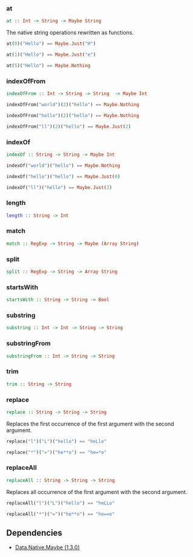 

### at

```haskell
at :: Int -> String -> Maybe String
```

The native string operations rewritten as functions.

```haskell
at(0)("Hello") == Maybe.Just("H")
```
```haskell
at(1)("Hello") == Maybe.Just("e")
```
```haskell
at(5)("Hello") == Maybe.Nothing
```


### indexOfFrom

```haskell
indexOfFrom :: Int -> String -> String  -> Maybe Int
```


```haskell
indexOfFrom("world")(2)("hello") == Maybe.Nothing
```
```haskell
indexOfFrom("hello")(2)("hello") == Maybe.Nothing
```
```haskell
indexOfFrom("ll")(2)("hello") == Maybe.Just(2)
```


### indexOf

```haskell
indexOf :: String -> String -> Maybe Int
```


```haskell
indexOf("world")("hello") == Maybe.Nothing
```
```haskell
indexOf("hello")("hello") == Maybe.Just(0)
```
```haskell
indexOf("ll")("hello") == Maybe.Just(2)
```


### length

```haskell
length :: String -> Int
```




### match

```haskell
match :: RegExp -> String -> Maybe (Array String)
```




### split

```haskell
split :: RegExp -> String -> Array String
```




### startsWith

```haskell
startsWith :: String -> String -> Bool
```




### substring

```haskell
substring :: Int -> Int -> String -> String
```




### substringFrom

```haskell
substringFrom :: Int -> String -> String
```




### trim

```haskell
trim :: String -> String
```




### replace

```haskell
replace :: String -> String -> String
```

Replaces the first occurrence of the first argument with the second argument.

```haskell
replace("l")("L")("hello") == "heLlo"
```
```haskell
replace("*")("=")("he**o") == "he=*o"
```


### replaceAll

```haskell
replaceAll :: String -> String -> String
```

Replaces all occurrence of the first argument with the second argument.

```haskell
replaceAll("l")("L")("hello") == "heLLo"
```
```haskell
replaceAll("*")("=")("he**o") == "he==o"
```



## Dependencies

* [Data.Native.Maybe (1.3.0)](https://github.com/graeme-lockley/mn-Data.Native.Maybe)